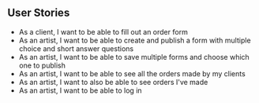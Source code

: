 ## User Stories
- As a client, I want to be able to fill out an order form
- As an artist, I want to be able to create and publish a form with multiple choice and short answer questions
- As an artist, I want to be able to save multiple forms and choose which one to publish
- As an artist, I want to be able to see all the orders made by my clients
- As an artist, I want to also be able to see orders I've made
- As an artist, I want to be able to log in

